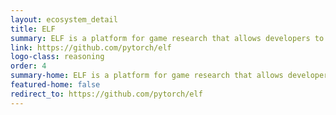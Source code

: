 ```yaml
---
layout: ecosystem_detail
title: ELF
summary: ELF is a platform for game research that allows developers to train and test their algorithms in various game environments.
link: https://github.com/pytorch/elf
logo-class: reasoning
order: 4
summary-home: ELF is a platform for game research that allows developers to train and test their algorithms in various game environments.
featured-home: false
redirect_to: https://github.com/pytorch/elf
---
```

